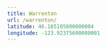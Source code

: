 ```yaml
---
title: Warrenton
url: /warrenton/
latitude: 46.165105000000004
longitude: -123.92375600000001
---
```

